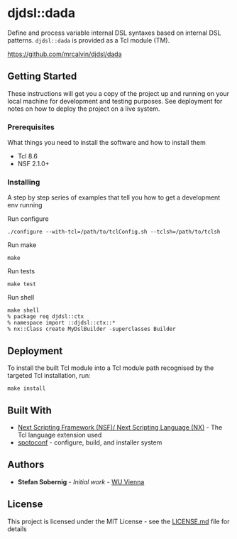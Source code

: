 # djdsl::dada

Define and process variable internal DSL syntaxes based on internal
DSL patterns. `djdsl::dada` is provided as a Tcl module (TM).

https://github.com/mrcalvin/djdsl/dada

## Getting Started

These instructions will get you a copy of the project up and running on your local machine for development and testing purposes. See deployment for notes on how to deploy the project on a live system.

### Prerequisites

What things you need to install the software and how to install them

- Tcl 8.6
- NSF 2.1.0+

### Installing

A step by step series of examples that tell you how to get a development env running

Run configure

```
./configure --with-tcl=/path/to/tclConfig.sh --tclsh=/path/to/tclsh
```

Run make

```
make
```

Run tests

```
make test
```

Run shell

```
make shell
% package req djdsl::ctx
% namespace import ::djdsl::ctx::*
% nx::Class create MyDslBuilder -superclasses Builder
```

## Deployment

To install the built Tcl module into a Tcl module path recognised by
the targeted Tcl installation, run:

```
make install
```

## Built With

* [Next Scripting Framework (NSF)/ Next Scripting Language (NX)](https://next-scripting.org/) - The Tcl language extension used
* [spotoconf](https://chiselapp.com/user/stwo/repository/spotoconf/index) - configure, build, and installer system

## Authors

* **Stefan Sobernig** - *Initial work* - [WU Vienna](https://nm.wu.ac.at/en/sobernig)

## License

This project is licensed under the MIT License - see the [LICENSE.md](LICENSE.md) file for details
